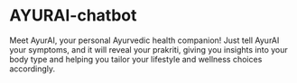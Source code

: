 # AYURAI-chatbot
Meet AyurAI, your personal Ayurvedic health companion! Just tell AyurAI your symptoms, and it will reveal your prakriti, giving you insights into your body type and helping you tailor your lifestyle and wellness choices accordingly.
